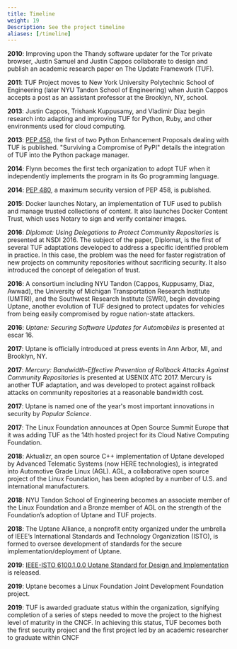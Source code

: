 ```yaml
---
title: Timeline
weight: 19
Description: See the project timeline
aliases: [/timeline]
---
```


**2010**: Improving upon the Thandy software updater for the Tor private
browser, Justin Samuel and Justin Cappos collaborate to design and publish an
academic research paper on The Update Framework (TUF).

**2011**: TUF Project moves to New York University Polytechnic School of
Engineering (later NYU Tandon School of Engineering) when Justin Cappos accepts
a post as an assistant professor at the Brooklyn, NY, school.

**2013**: Justin Cappos, Trishank Kuppusamy, and Vladimir Diaz begin research
into adapting and improving TUF for Python, Ruby, and other environments used
for cloud computing.

**2013**: [PEP 458](https://www.python.org/dev/peps/pep-0458/), the first of two
Python Enhancement Proposals dealing with TUF is published. "Surviving a
Compromise of PyPI" details the integration of TUF into the Python package
manager.

**2014**: Flynn becomes the first tech organization to adopt TUF when it
independently implements the program in its Go programming language.

**2014**: [PEP 480](https://www.python.org/dev/peps/pep-0480/), a maximum
security version of PEP 458, is published.

**2015**: Docker launches Notary, an implementation of TUF used to publish and
manage trusted collections of content. It also launches Docker Content Trust,
which uses Notary to sign and verify container images.

**2016**: _Diplomat: Using Delegations to Protect Community Repositories_ is
presented at NSDI 2016. The subject of the paper, Diplomat, is the first of
several TUF adaptations developed to address a specific identified problem in
practice. In this case, the problem was the need for faster registration of new
projects on community repositories without sacrificing security. It also
introduced the concept of delegation of trust.

**2016**: A consortium including NYU Tandon (Cappos, Kuppusamy, Diaz, Awwad),
the University of Michigan Transportation Research Institute (UMTRI), and the
Southwest Research Institute (SWRI), begin developing Uptane, another evolution
of TUF designed to protect updates for vehicles from being easily compromised by
rogue nation-state attackers.

**2016**: _Uptane: Securing Software Updates for Automobiles_ is presented at
escar 16.

**2017**: Uptane is officially introduced at press events in Ann Arbor, MI, and
Brooklyn, NY.

**2017**: _Mercury: Bandwidth-Effective Prevention of Rollback Attacks Against
Community Repositories_ is presented at USENIX ATC 2017. Mercury is another TUF
adaptation, and was developed to protect against rollback attacks on community
repositories at a reasonable bandwidth cost.

**2017**: Uptane is named one of the year's most important innovations in
security by _Popular Science_.

**2017**: The Linux Foundation announces at Open Source Summit Europe that it
was adding TUF as the 14th hosted project for its Cloud Native Computing
Foundation.

**2018**: Aktualizr, an open source C++ implementation of Uptane developed by
Advanced Telematic Systems (now HERE technologies), is integrated into
Automotive Grade Linux (AGL). AGL, a collaborative open source project of the
Linux Foundation, has been adopted by a number of U.S. and international
manufacturers.

**2018**: NYU Tandon School of Engineering becomes an associate member of the
Linux Foundation and a Bronze member of AGL on the strength of the Foundation’s
adoption of Uptane and TUF projects.

**2018**: The Uptane Alliance, a nonprofit entity organized under the umbrella
of IEEE’s International Standards and Technology Organization (ISTO), is formed
to oversee development of standards for the secure implementation/deployment of
Uptane.

**2019**:
[IEEE-ISTO 6100.1.0.0 Uptane Standard for Design and Implementation](https://uptane.github.io/papers/ieee-isto-6100.1.0.0.uptane-standard.html)
is released.

**2019**: Uptane becomes a Linux Foundation Joint Development Foundation
project.

**2019**: TUF is awarded graduate status within the organization, signifying
completion of a series of steps needed to move the project to the highest level
of maturity in the CNCF. In achieving this status, TUF becomes both the first
security project and the first project led by an academic researcher to graduate
within CNCF
